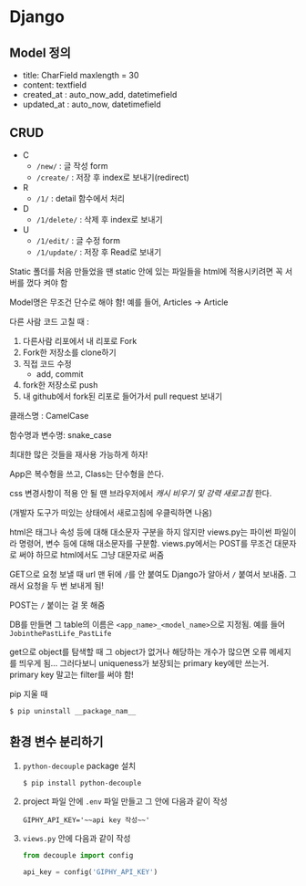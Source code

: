 # Django

## Model 정의

* title: CharField maxlength = 30
* content: textfield
* created_at : auto_now_add, datetimefield
* updated_at : auto_now, datetimefield

## CRUD

* C
  * `/new/` :  글 작성 form
  * `/create/` : 저장 후 index로 보내기(redirect)
* R
  * `/1/` : detail 함수에서 처리
* D
  * `/1/delete/` : 삭제 후 index로 보내기
* U
  * `/1/edit/` : 글 수정 form
  * `/1/update/` : 저장 후 Read로 보내기



Static 폴더를 처음 만들었을 땐 static 안에 있는 파일들을 html에 적용시키려면 꼭 서버를 껐다 켜야 함

Model명은 무조건 단수로 해야 함! 예를 들어, Articles -> Article

다른 사람 코드 고칠 때 :

1. 다른사람 리포에서 내 리포로 Fork
2. Fork한 저장소를 clone하기
3. 직접 코드 수정
   * add, commit
4. fork한 저장소로 push
5. 내 github에서 fork된 리포로 들어가서 pull request 보내기



클래스명 : CamelCase

함수명과 변수명: snake_case

최대한 많은 것들을 재사용 가능하게 하자!

App은 복수형을 쓰고,  Class는 단수형을 쓴다.



css 변경사항이 적용 안 될 땐 브라우저에서 *캐시 비우기 및 강력 새로고침* 한다.

(개발자 도구가 떠있는 상태에서 새로고침에 우클릭하면 나옴)



html은 태그나 속성 등에 대해 대소문자 구분을 하지 않지만 views.py는 파이썬 파일이라 명령어, 변수 등에 대해 대소문자를 구분함. views.py에서는 POST를 무조건 대문자로 써야 하므로 html에서도 그냥 대문자로 써줌



GET으로 요청 보낼 때 url 맨 뒤에 `/`를 안 붙여도 Django가 알아서 `/` 붙여서 보내줌. 그래서 요청을 두 번 보내게 됨!

POST는 `/` 붙이는 걸 못 해줌



DB를 만들면 그 table의 이름은 `<app_name>_<model_name>`으로 지정됨. 예를 들어 `JobinthePastLife_PastLife`



get으로 object를 탐색할 때 그 object가 없거나 해당하는 개수가 많으면 오류 메세지를 띄우게 됨... 그러다보니 uniqueness가 보장되는 primary key에만 쓰는거. primary key 말고는 filter를 써야 함!



pip 지울 때

```bash
$ pip uninstall __package_nam__
```



## 환경 변수 분리하기

1. `python-decouple` package 설치

   ```bash
   $ pip install python-decouple
   ```

2. project 파일 안에 `.env` 파일 만들고 그 안에 다음과 같이 작성

   ```
   GIPHY_API_KEY='~~api key 작성~~'
   ```

3. `views.py` 안에 다음과 같이 작성

   ```python
   from decouple import config
   
   api_key = config('GIPHY_API_KEY')
   ```

